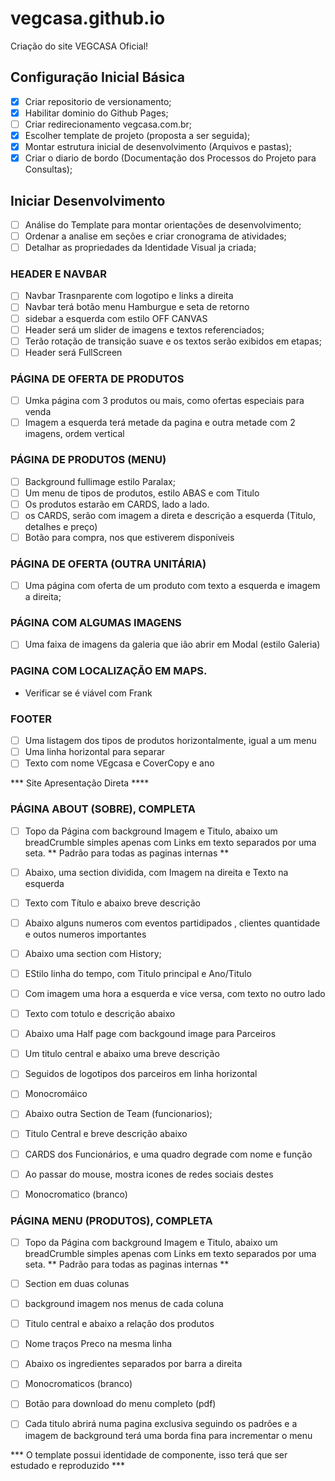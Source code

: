 # vegcasa.github.io
Criação do site VEGCASA Oficial!

## Configuração Inicial Básica
-[x] Criar repositorio de versionamento;
-[x] Habilitar dominio do Github Pages;
-[ ] Criar redirecionamento vegcasa.com.br;
-[x] Escolher template de projeto (proposta a ser seguida);
-[x] Montar estrutura inicial de desenvolvimento (Arquivos e pastas);
-[x] Criar o diario de bordo (Documentação dos Processos do Projeto para Consultas);

## Iniciar Desenvolvimento
-[ ] Análise do Template para montar orientações de desenvolvimento;
-[ ] Ordenar a analise em seções e criar cronograma de atividades;
-[ ] Detalhar as propriedades da Identidade Visual ja criada;

### HEADER E NAVBAR
-[ ] Navbar Trasnparente com logotipo e links a direita
-[ ] Navbar terá botão menu Hamburgue e seta de retorno
-[ ] sidebar a esquerda com estilo OFF CANVAS
-[ ] Header será um slider de imagens e textos referenciados;
-[ ] Terão rotação de transição suave e os textos serão exibidos em etapas;
-[ ] Header será FullScreen

### PÁGINA DE OFERTA DE PRODUTOS
-[ ] Umka página com 3 produtos ou mais, como ofertas especiais para venda
-[ ] Imagem a esquerda terá metade da pagina e outra metade com 2 imagens, ordem vertical

### PÁGINA DE PRODUTOS (MENU)
-[ ] Background fullimage estilo Paralax;
-[ ] Um menu de tipos de produtos, estilo ABAS e com Titulo
-[ ] Os produtos estarão em CARDS, lado a lado.
-[ ] os CARDS, serão com imagem a direta e descrição a esquerda (Titulo, detalhes e preço)
-[ ] Botão para compra, nos que estiverem disponíveis
 
### PÁGINA DE OFERTA (OUTRA UNITÁRIA)
-[ ] Uma página com oferta de um produto com texto a esquerda e imagem a direita;

### PÁGINA COM ALGUMAS IMAGENS
-[ ] Uma faixa de imagens da galeria que ião abrir em Modal (estilo Galeria)

### PAGINA COM LOCALIZAÇÃO EM MAPS.
- Verificar se é viável com Frank

### FOOTER
-[ ] Uma listagem dos tipos de produtos horizontalmente, igual a um menu
-[ ] Uma linha horizontal para separar
-[ ] Texto com nome VEgcasa e CoverCopy e ano

*** Site Apresentação Direta ****

### PÁGINA ABOUT (SOBRE), COMPLETA
-[ ] Topo da Página com background Imagem e Titulo, abaixo um breadCrumble simples apenas com Links em texto separados por uma seta. ** Padrão para todas as paginas internas **

-[ ] Abaixo, uma section dividida, com Imagem na direita e Texto na esquerda
-[ ] Texto com Título e abaixo breve descrição
-[ ] Abaixo alguns numeros com eventos partidipados , clientes quantidade e outos numeros importantes

-[ ] Abaixo uma section com History;
-[ ] EStilo linha do tempo, com Titulo principal e Ano/Titulo
-[ ] Com imagem uma hora a esquerda e vice versa, com texto no outro lado
-[ ] Texto com totulo e descrição abaixo
-[ ] Abaixo uma Half page com backgound image para Parceiros
-[ ] Um titulo central e abaixo uma breve descrição
-[ ] Seguidos de logotipos dos parceiros em linha horizontal
-[ ] Monocromáico

-[ ] Abaixo outra Section de Team (funcionarios);
-[ ] Titulo Central e breve descrição abaixo
-[ ] CARDS dos Funcionários, e uma quadro degrade com nome e função
-[ ] Ao passar do mouse, mostra icones de redes sociais destes
-[ ] Monocromatico (branco)

### PÁGINA MENU (PRODUTOS), COMPLETA
-[ ] Topo da Página com background Imagem e Titulo, abaixo um breadCrumble simples apenas com Links em texto separados por uma seta. ** Padrão para todas as paginas internas **

-[ ] Section em duas colunas
-[ ] background imagem nos menus de cada coluna
-[ ] Titulo central e abaixo a relação dos produtos
-[ ] Nome traços Preco na mesma linha
-[ ] Abaixo os ingredientes separados por barra a direita
-[ ] Monocromaticos (branco)
-[ ] Botão para download do menu completo (pdf)

-[ ] Cada titulo abrirá numa pagina exclusiva seguindo os padrões e a imagem de background terá uma borda fina para incrementar o menu


*** O template possui identidade de componente, isso terá que ser estudado e reproduzido ***

